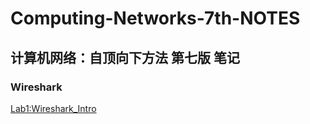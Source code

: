 # Computing-Networks-7th-NOTES
## 计算机网络：自顶向下方法 第七版 笔记

### Wireshark
[Lab1:Wireshark_Intro](https://github.com/Songrui625/Computing-Networks-7th-NOTES/blob/main/Wireshark/lab1/lab1.md)
